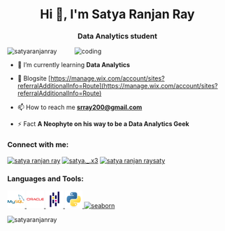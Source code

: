 <h1 align="center">Hi 👋, I'm Satya Ranjan Ray</h1>
<h3 align="center">Data Analytics student</h3>

<img align="right" alt="coding" width="350" src="https://66.media.tumblr.com/6d731066326a3e47c6f1a1622f3fef1d/tumblr_ntf3beXYMP1r1nh24o1_500.gif">

<p align="left"> <img src="https://komarev.com/ghpvc/?username=satyaranjanray&label=Profile%20views&color=0e75b6&style=flat" alt="satyaranjanray" /> </p>

- 🌱 I’m currently learning **Data Analytics**

- 📝 Blogsite [https://manage.wix.com/account/sites?referralAdditionalInfo=Route](https://manage.wix.com/account/sites?referralAdditionalInfo=Route)

- 📫 How to reach me **srray200@gmail.com**

- ⚡ Fact **A Neophyte on his way to be a Data Analytics Geek**

<h3 align="left">Connect with me:</h3>
<p align="left">
<a href="https://linkedin.com/in/satya ranjan ray" target="blank"><img align="center" src="https://raw.githubusercontent.com/rahuldkjain/github-profile-readme-generator/master/src/images/icons/Social/linked-in-alt.svg" alt="satya ranjan ray" height="30" width="40" /></a>
<a href="https://instagram.com/satya._.x3" target="blank"><img align="center" src="https://raw.githubusercontent.com/rahuldkjain/github-profile-readme-generator/master/src/images/icons/Social/instagram.svg" alt="satya._.x3" height="30" width="40" /></a>
<a href="https://www.hackerrank.com/satya ranjan raysaty" target="blank"><img align="center" src="https://raw.githubusercontent.com/rahuldkjain/github-profile-readme-generator/master/src/images/icons/Social/hackerrank.svg" alt="satya ranjan raysaty" height="30" width="40" /></a>
</p>

<h3 align="left">Languages and Tools:</h3>
<p align="left"> <a href="https://www.mysql.com/" target="_blank" rel="noreferrer"> <img src="https://raw.githubusercontent.com/devicons/devicon/master/icons/mysql/mysql-original-wordmark.svg" alt="mysql" width="40" height="40"/> </a> <a href="https://www.oracle.com/" target="_blank" rel="noreferrer"> <img src="https://raw.githubusercontent.com/devicons/devicon/master/icons/oracle/oracle-original.svg" alt="oracle" width="40" height="40"/> </a> <a href="https://pandas.pydata.org/" target="_blank" rel="noreferrer"> <img src="https://raw.githubusercontent.com/devicons/devicon/2ae2a900d2f041da66e950e4d48052658d850630/icons/pandas/pandas-original.svg" alt="pandas" width="40" height="40"/> </a> <a href="https://www.python.org" target="_blank" rel="noreferrer"> <img src="https://raw.githubusercontent.com/devicons/devicon/master/icons/python/python-original.svg" alt="python" width="40" height="40"/> </a> <a href="https://seaborn.pydata.org/" target="_blank" rel="noreferrer"> <img src="https://seaborn.pydata.org/_images/logo-mark-lightbg.svg" alt="seaborn" width="40" height="40"/> </a> </p>

<p><img align="center" src="https://github-readme-streak-stats.herokuapp.com/?user=satyaranjanray&" alt="satyaranjanray" /></p>
